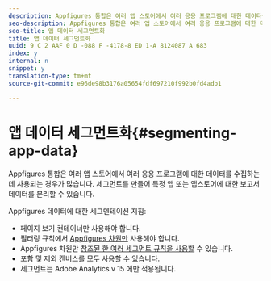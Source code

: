 ```yaml
---
description: Appfigures 통합은 여러 앱 스토어에서 여러 응용 프로그램에 대한 데이터를 수집하는 데 사용되는 경우가 많습니다. 세그먼트를 만들어 특정 앱 또는 앱스토어에 대한 보고서 데이터를 분리할 수 있습니다.
seo-description: Appfigures 통합은 여러 앱 스토어에서 여러 응용 프로그램에 대한 데이터를 수집하는 데 사용되는 경우가 많습니다. 세그먼트를 만들어 특정 앱 또는 앱스토어에 대한 보고서 데이터를 분리할 수 있습니다.
seo-title: 앱 데이터 세그먼트화
title: 앱 데이터 세그먼트화
uuid: 9 C 2 AAF 0 D -088 F -4178-8 ED 1-A 8124087 A 683
index: y
internal: n
snippet: y
translation-type: tm+mt
source-git-commit: e96de98b3176a05654fdf697210f992b0fd4adb1

---
```



# 앱 데이터 세그먼트화{#segmenting-app-data}

Appfigures 통합은 여러 앱 스토어에서 여러 응용 프로그램에 대한 데이터를 수집하는 데 사용되는 경우가 많습니다. 세그먼트를 만들어 특정 앱 또는 앱스토어에 대한 보고서 데이터를 분리할 수 있습니다.

Appfigures 데이터에 대한 세그멘테이션 지침:

* 페이지 보기 컨테이너만 사용해야 합니다.
* 필터링 규칙에서 [Appfigures 차원만](../appfigures-overview/appfigures-metrics.md#concept-890b06e6f59e44a7a331ce872f4e1d9c) 사용해야 합니다.
* Appfigures 차원만 [참조된 한 여러 세그먼트 규칙을 사용할](../appfigures-overview/appfigures-metrics.md#concept-890b06e6f59e44a7a331ce872f4e1d9c) 수 있습니다.
* 포함 및 제외 캔버스를 모두 사용할 수 있습니다.
* 세그먼트는 Adobe Analytics v 15 에만 적용됩니다.

